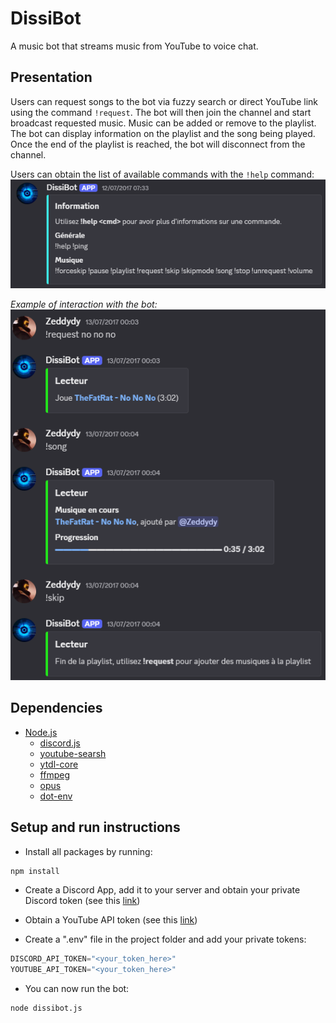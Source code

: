 # DissiBot

A music bot that streams music from YouTube to voice chat.

## Presentation

Users can request songs to the bot via fuzzy search or direct YouTube link using the command `!request`. The bot will then join the channel and start broadcast requested music.
Music can be added or remove to the playlist. The bot can display information on the playlist and the song being played. Once the end of the playlist is reached, the bot will disconnect from the channel.

Users can obtain the list of available commands with the `!help` command:  
![](docs/ExampleHelp.png)

_Example of interaction with the bot:_  
![](docs/Example.png)

## Dependencies
- [Node.js](https://nodejs.org/en)
  - [discord.js](https://discord.js.org/)
  - [youtube-searsh](https://github.com/MaxGfeller/youtube-search)
  - [ytdl-core](https://github.com/fent/node-ytdl-core)
  - [ffmpeg](https://github.com/damianociarla/node-ffmpeg)
  - [opus](https://github.com/discordjs/opus)
  - [dot-env](https://github.com/motdotla/dotenv)

## Setup and run instructions

- Install all packages by running:
```bash
npm install
```
- Create a Discord App, add it to your server and obtain your private Discord token (see this [link](https://discordjs.guide/preparations/setting-up-a-bot-application.html#creating-your-bot))

- Obtain a YouTube API token (see this [link](https://developers.google.com/youtube/v3/getting-started?hl=en))

- Create a ".env" file in the project folder and add your private tokens: 
```d
DISCORD_API_TOKEN="<your_token_here>"
YOUTUBE_API_TOKEN="<your_token_here>"
```

- You can now run the bot:  
```bash
node dissibot.js
```
